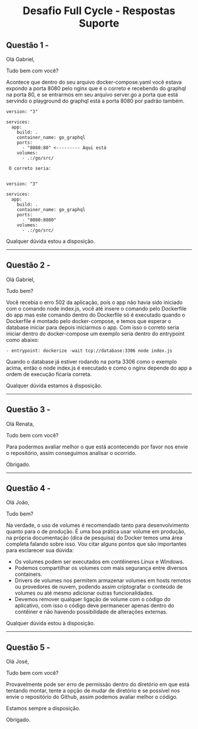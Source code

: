 <h1 align="center"> Desafio Full Cycle - Respostas Suporte </h1>

## Questão 1 - 

Olá Gabriel,

Tudo bem com você?

Acontece que dentro do seu arquivo docker-compose.yaml você estava expondo a porta 8080 pelo nginx que é o correto e recebendo do graphql na porta 80, e se entrarmos em seu arquivo server.go a porta que está servindo o playground do graphql está a porta 8080 por padrão também.

```
version: "3"

services:
  app:
    build: .
    container_name: go_graphql
    ports:
      - "8080:80" <--------- Aqui está
    volumes:
      - .:/go/src/
      
 O correto seria:
 
 
version: "3"

services:
  app:
    build: .
    container_name: go_graphql
    ports:
      - "8080:8080"
    volumes:
      - .:/go/src/
```

Qualquer dúvida estou a disposição.


***

## Questão 2 -

Olá Gabriel,

Tudo bem?

Você recebia o erro 502 da aplicação, pois o app não havia sido iniciado com o comando node index.js, você até insere o comando pelo Dockerfile do app mas este comando dentro do Dockerfile só é executado quando o Dockerfile é montado pelo docker-compose, e temos que esperar o database iniciar para depois iniciarmos o app.
Com isso o correto seria iniciar dentro do docker-compose um exemplo seria dentro do entrypoint como abaixo:
 
 ```
 - entrypoint: dockerize -wait tcp://database:3306 node index.js
``` 
Quando o database já estiver rodando na porta 3306 como o exemplo acima, então o node index.js é executado e como o nginx depende do app a ordem de execução ficaria correta.

Qualquer dúvida estamos à disposição.


***

## Questão 3 - 

Olá Renata,

Tudo bem com você?

Para podermos avaliar melhor o que está acontecendo por favor nos envie o repositório, assim conseguimos analisar o ocorrido.

Obrigado.

***

## Questão 4 -

Olá João,

Tudo bem?

Na verdade, o uso de volumes é recomendado tanto para desenvolvimento quanto para o de produção.
É uma boa prática usar volume em produção, na própria documentação (dica de pesquisa) do Docker temos uma área completa falando sobre isso.
Vou citar alguns pontos que são importantes para esclarecer sua dúvida:

- Os volumes podem ser executados em contêineres Linux e Windows.
- Podemos compartilhar os volumes com mais segurança entre diversos 	 containers.
- Drivers de volumes nos permitem armazenar volumes em hosts remotos ou provedores de nuvem, podendo assim criptografar o conteúdo de volumes ou até mesmo adicionar outras funcionalidades.
- Devemos remover qualquer ligação de volume com o código do aplicativo, com isso o código deve permanecer apenas dentro do contêiner e não havendo possibilidade de alterações externas.

Qualquer dúvida estou à disposição.

***

## Questão 5 - 

Olá José,

Tudo bem com você?

Provavelmente pode ser erro de permissão dentro do diretório em que está tentando montar, tente a opção de mudar de diretório e se possível nos envie o repositório do Github, assim podemos avaliar melhor o código.

Estamos sempre a disposição.

Obrigado.